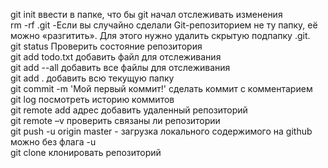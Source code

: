 git init ввести в папке, что бы git начал отслеживать изменения<br>
rm -rf .git -Если вы случайно сделали Git-репозиторием не ту папку, её можно «разгитить». Для этого нужно удалить скрытую подпапку .git.<br>
git status Проверить состояние репозитория <br>
git add todo.txt добавить файл для отслеживания<br>
git add --all добавить все файлы для отслеживания<br>
git add .  добавить всю текущую папку<br>
git commit -m 'Мой первый коммит!' сделать коммит с комментарием<br>
git log посмотреть историю коммитов<br>
git remote add  адрес добавить удаленный репозиторий<br>
git remote –v проверить связаны ли репозитории<br>
git push -u origin master  - загрузка локального содержимого на github можно без флага -u<br>
git clone клонировать репозиторий
